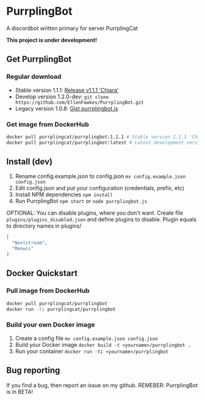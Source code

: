 # PurrplingBot
A discordbot written primary for server PurrplingCat

**This project is under development!**

## Get PurrplingBot

### Regular download

* Stable version 1.1.1: [Release v1.1.1 'Chiara'](https://github.com/EllenFawkes/PurrplingBot/releases/tag/v1.1.1)
* Develop version 1.2.0-dev: `git clone https://github.com/EllenFawkes/PurrplingBot.git`
* Legacy version 1.0.8: [Gist purrplingbot.js](https://gist.github.com/EllenFawkes/db76540a8d4aa124114f9b7bc649e605)

### Get image from DockerHub

```bash
docker pull purrplingcat/purrplingbot:1.1.1 # Stable version 1.1.1 'Chiara'
docker pull purrplingcat/purrplingbot:latest # Latest development version
```

## Install (dev)

1. Rename config.example.json to config.json `mv config.example.json config.json`
2. Edit config.json and put your configuration (credentials, prefix, etc)
4. Install NPM dependencies `npm install`
5. Run PurrplingBot `npm start` or `node purrplingbot.js`

OPTIONAL:
You can disable plugins, where you don't want. Create file `plugins/plugins_disabled.json` and define plugins to disable. Plugin equals to directory names in plugins/

```json
[
  "Nextstream",
  "Meowii"
]
```

## Docker Quickstart

### Pull image from DockerHub

```bash
docker pull purrplingcat/purrplingbot
docker run -ti purrplingcat/purrplingbot
```
### Build your own Docker image

1. Create a config file `mv config.example.json config.json`
2. Build your Docker image `docker build -t <yourname>/purrplingbot .`
3. Run your container `docker run -ti <yourname>/purrplingbot`

## Bug reporting

If you find a bug, then report an issue on my github. REMEBER: PurrplingBot is in BETA!
